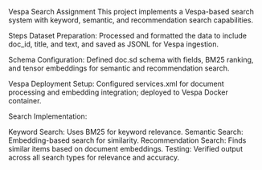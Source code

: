 Vespa Search Assignment
This project implements a Vespa-based search system with keyword, semantic, and recommendation search capabilities.

Steps
Dataset Preparation: Processed and formatted the data to include doc_id, title, and text, and saved as JSONL for Vespa ingestion.

Schema Configuration: Defined doc.sd schema with fields, BM25 ranking, and tensor embeddings for semantic and recommendation search.

Vespa Deployment Setup: Configured services.xml for document processing and embedding integration; deployed to Vespa Docker container.

Search Implementation:

Keyword Search: Uses BM25 for keyword relevance.
Semantic Search: Embedding-based search for similarity.
Recommendation Search: Finds similar items based on document embeddings.
Testing: Verified output across all search types for relevance and accuracy.
